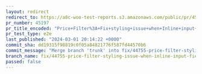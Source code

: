 ```yaml
---
layout: redirect
redirect_to: https://a8c-woo-test-reports.s3.amazonaws.com/public/pr/45197/e2e/index.html
pr_number: 45197
pr_title_encoded: "Price+Filter%3A+Fix+styling+issue+when+Inline+input+fields+is+enabled"
pr_test_type: e2e
last_published: "2024-03-01 20:14:22 +0000"
commit_sha: dd19315f98819c0f05a84821776f587fd44570b6
commit_message: "Merge branch 'trunk' into fix/44755-price-filter-styling-issue-when-i…"
branch_name: fix/44755-price-filter-styling-issue-when-inline-input-fields-is-enabled
passed: false
---
```

